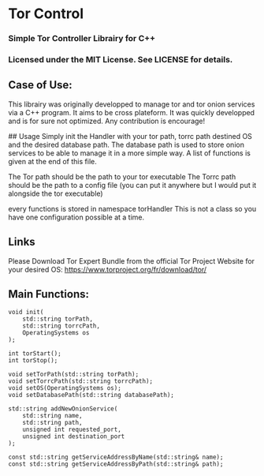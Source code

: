 # Tor Control

### Simple Tor Controller Librairy for C++
### Licensed under the MIT License. See LICENSE for details.

## Case of Use:
This librairy was originally developped to manage tor and tor onion services via a C++ program. It aims to be cross plateform. It was quickly developped and is for sure not optimized. Any contribution is encourage!


## Usage
Simply init the Handler with your tor path, torrc path destined OS and the desired database path. 
The database path is used to store onion services to be able to manage it in a more simple way. A list of functions is given at the end of this file.

The Tor path should be the path to your tor executable
The Torrc path should be the path to a config file (you can put it anywhere but I would put it alongside the tor executable)

every functions is stored in namespace torHandler
This is not a class so you have one configuration possible at a time.


## Links
Please Download Tor Expert Bundle from the official Tor Project Website for your desired OS:
https://www.torproject.org/fr/download/tor/

## Main Functions:

    void init(
        std::string torPath,
        std::string torrcPath,
        OperatingSystems os
    );

    int torStart(); 
    int torStop(); 

    void setTorPath(std::string torPath);
    void setTorrcPath(std::string torrcPath);
    void setOS(OperatingSystems os);
    void setDatabasePath(std::string databasePath);

    std::string addNewOnionService(
        std::string name,
        std::string path, 
        unsigned int requested_port, 
        unsigned int destination_port
    );

    const std::string getServiceAddressByName(std::string& name);
    const std::string getServiceAddressByPath(std::string& path);


